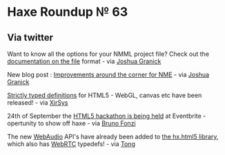 [_template]: ../templates/roundup.html
# Haxe Roundup № 63

## Via twitter
Want to know all the options for your NMML project file? Check out the [documentation on the file][link 1] format - via [Joshua Granick][link 2]

New blog post : [Improvements around the corner for NME][link 3] - via [Joshua Granick][link 4]

[Strictly typed definitions][link 5] for HTML5 - WebGL, canvas etc have been released! - via [XirSys][link 6]

24th of September the [HTML5 hackathon is being held][link 7] at Eventbrite - opertunity to show off haxe - via [Bruno Fonzi][link 8]

The new [WebAudio][link 9] API's have already been added to [the hx.html5 library][link 10], which also has [WebRTC][link 11] typedefs! - via [Tong][link 12]

[link 1]: http://www.haxenme.org/developers/documentation/nmml-project-files/ "Documentation on the NMML file format"
[link 2]: https://www.twitter.com/#!/singmajesty "@singmajesty"
[link 3]: http://www.joshuagranick.com/blog/2011/09/15/improvements-around-the-corner-for-nme/ "Improvements around the corner for NME"
[link 4]: https://www.twitter.com/#!/singmajesty "@singmajesty"
[link 5]: https://github.com/xirsys/stdjs "XirSys StdJS - HTML5 WebGL Canvas"
[link 6]: https://www.twitter.com/#!/XirSys "@XirSys"
[link 7]: http://html5-hackathon.eventbrite.com/ "HTML5 Hackathon"
[link 8]: https://www.twitter.com/#!/BrunoFonzi "@BrunoFonzi"
[link 9]: http://chromium.googlecode.com/svn/trunk/samples/audio/index.html "Chrome WebAudio API"
[link 10]: https://github.com/tong/hx.html5 "hx.html5 webrtc webaudio"
[link 11]: http://www.webrtc.org/blog/introducingwebrtc-anopenreal-timecommunicationsproject "WebRTC Introduction"
[link 12]: https://www.twitter.com/#!/disktree "@disktree"

